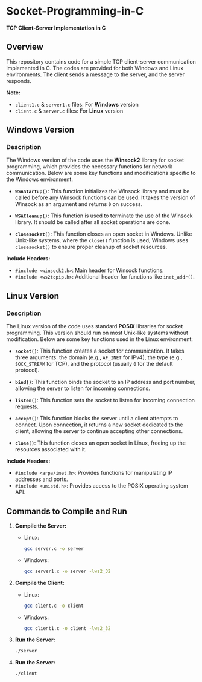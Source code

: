 # Socket-Programming-in-C
**TCP Client-Server Implementation in C**

## Overview
This repository contains code for a simple TCP client-server communication implemented in C. The codes are provided for both Windows and Linux environments. The client sends a message to the server, and the server responds.

**Note:**  
- `client1.c` & `server1.c` files: For **Windows** version  
- `client.c` & `server.c` files: For **Linux** version  

## Windows Version

### Description
The Windows version of the code uses the **Winsock2** library for socket programming, which provides the necessary functions for network communication. Below are some key functions and modifications specific to the Windows environment:

- **`WSAStartup()`**: This function initializes the Winsock library and must be called before any Winsock functions can be used. It takes the version of Winsock as an argument and returns `0` on success.
  
- **`WSACleanup()`**: This function is used to terminate the use of the Winsock library. It should be called after all socket operations are done.
  
- **`closesocket()`**: This function closes an open socket in Windows. Unlike Unix-like systems, where the `close()` function is used, Windows uses `closesocket()` to ensure proper cleanup of socket resources.
  
**Include Headers:**
- `#include <winsock2.h>`: Main header for Winsock functions.
- `#include <ws2tcpip.h>`: Additional header for functions like `inet_addr()`.

## Linux Version

### Description
The Linux version of the code uses standard **POSIX** libraries for socket programming. This version should run on most Unix-like systems without modification. Below are some key functions used in the Linux environment:

- **`socket()`**: This function creates a socket for communication. It takes three arguments: the domain (e.g., `AF_INET` for IPv4), the type (e.g., `SOCK_STREAM` for TCP), and the protocol (usually `0` for the default protocol).
  
- **`bind()`**: This function binds the socket to an IP address and port number, allowing the server to listen for incoming connections.
  
- **`listen()`**: This function sets the socket to listen for incoming connection requests.
  
- **`accept()`**: This function blocks the server until a client attempts to connect. Upon connection, it returns a new socket dedicated to the client, allowing the server to continue accepting other connections.
  
- **`close()`**: This function closes an open socket in Linux, freeing up the resources associated with it.

**Include Headers:**
- `#include <arpa/inet.h>`: Provides functions for manipulating IP addresses and ports.
- `#include <unistd.h>`: Provides access to the POSIX operating system API.

## Commands to Compile and Run

1. **Compile the Server:**
   - Linux:
     ```bash
     gcc server.c -o server
     ```
   - Windows:
     ```bash
     gcc server1.c -o server -lws2_32
     ```

2. **Compile the Client:**
   - Linux:
     ```bash
     gcc client.c -o client
     ```
   - Windows:
     ```bash
     gcc client1.c -o client -lws2_32
     ```

3. **Run the Server:**
   ```bash
   ./server

4. **Run the Server:**
   ```bash
   ./client